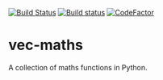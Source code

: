 [![Build Status](https://travis-ci.org/aplowman/vec-maths.svg?branch=master)](https://travis-ci.org/aplowman/vec-maths)
[![Build status](https://ci.appveyor.com/api/projects/status/m3qak8yixyv6q154/branch/master?svg=true)](https://ci.appveyor.com/project/aplowman/vec-maths/branch/master)
[![CodeFactor](https://www.codefactor.io/repository/github/aplowman/vec-maths/badge/master)](https://www.codefactor.io/repository/github/aplowman/vec-maths/overview/master)

# vec-maths
A collection of maths functions in Python.
